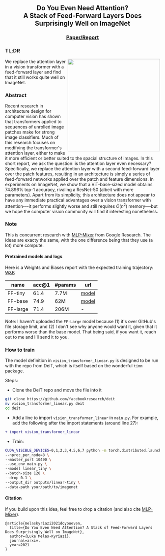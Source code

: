 <div align="center">   

## Do You Even Need Attention? <br /> A Stack of Feed-Forward Layers Does Surprisingly Well on ImageNet
### [Paper/Report](https://github.com/lukemelas/do-you-even-need-attention/blob/main/Do-You-Even-Need-Attention.pdf)
</div>
 
### TL;DR 
<img width="300" align="right" src="https://github.com/lukemelas/do-you-even-need-attention/releases/download/v0.0.1/do-you-even-need-attention.png" />
We replace the attention layer in a vision transformer with a feed-forward layer and find that it still works quite well on ImageNet. 

### Abstract
Recent research in architecture design for computer vision has shown that transformers applied to sequences of unrolled image patches make for strong image classifiers. Much of this research focuses on modifying the transformer's attention layer, either to make it more efficient or better suited to the spacial structure of images. In this short report, we ask the question: is the attention layer even necessary? Specifically, we replace the attention layer with a second feed-forward layer over the patch features, resulting in an architecture  is simply a series of feed-forward networks applied over the patch and feature dimensions. In experiments on ImageNet, we show that a ViT-base-sized model obtains 74.896\% top-1 accuracy, rivaling a ResNet-50 (albeit with more parameters). Apart from its simplicity, this architecture does not appear to have any immediate practical advantages over a vision transformer with attention---it performs slightly worse and still requires $O(n^2)$ memory---but we hope the computer vision community will find it interesting nonetheless.  

### Note
This is concurrent research with [MLP-Mixer](https://arxiv.org/abs/2105.01601) from Google Research. The ideas are exacty the same, with the one difference being that they use (a lot) more compute. 

#### Pretrained models and logs

Here is a Weights and Biases report with the expected training trajectory: [W&B](https://wandb.ai/lukemelas2/deit-experiments/reports/Do-You-Even-Need-Attention---Vmlldzo2NjUxMzI?accessToken=8kebvweue0gd1s6qiav2orco97v85glogsi8i83576j42bb1g39e59px56lkk4zu)

| name | acc@1  | #params | url |
| --- | --- | --- | --- |
| FF-tiny | 61.4 | 7.7M | [model](https://github.com/lukemelas/do-you-even-need-attention/releases/download/v0.0.1/linear-tiny-checkpoint.pth) |
| FF-base | 74.9  | 62M | [model](https://github.com/lukemelas/do-you-even-need-attention/releases/download/v0.0.1/linear-base-checkpoint.pth) |
| FF-large | 71.4  | 206M | - |

Note: I haven't uploaded the `FF-Large` model because (1) it's over GitHub's file storage limit, and (2) I don't see why anyone would want it, given that it performs worse than the base model. That being said, if you want it, reach out to me and I'll send it to you. 

### How to train   

The model definition in `vision_transformer_linear.py` is designed to be run with the repo from DeiT, which is itself based on the wonderful `timm` package.

Steps:
 * Clone the DeiT repo and move the file into it
 ```bash
git clone https://github.com/facebookresearch/deit
mv vision_transformer_linear.py deit
cd deit
 ```
 
 * Add a line to import `vision_transformer_linear` in `main.py`. For example, add the following after the import statements (around line 27):
```diff
+ import vision_transformer_linear
```
 
 * Train: 
```bash
CUDA_VISIBLE_DEVICES=0,1,2,3,4,5,6,7 python -m torch.distributed.launch \
--nproc_per_node=8 \
--master_port 10490 \
--use_env main.py \
--model linear_tiny \
--batch-size 128 \
--drop 0.1 \
--output_dir outputs/linear-tiny \
--data-path your/path/to/imagenet
```

#### Citation
If you build upon this idea, feel free to drop a citation (and also cite [MLP-Mixer](https://arxiv.org/abs/2105.01601)). 
```
@article{melaskyriazi2021doyoueven,
  title={Do You Even Need Attention? A Stack of Feed-Forward Layers Does Surprisingly Well on ImageNet},
  author={Luke Melas-Kyriazi},
  journal=arxiv,
  year=2021
}
```
